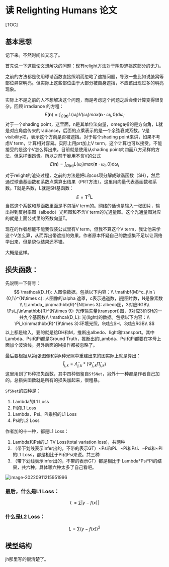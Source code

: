 # 读 Relighting Humans 论文

[TOC]

## 基本思想

记下来。不然时间长又忘了。

首先说一下这篇论文想解决的问题：现有relight方法对于阴影遮挡这部分的无力。

之前的方法都是使用球谐函数直接照明而忽略了遮挡问题，导致一些比如说腋窝等部位异常明亮。但实际上这些部位由于大部分被自身遮挡，不应该出现过多的明亮现象。

实际上不是之前的人不想解决这个问题，而是考虑这个问题之后会使计算变得很复杂。回顾 irradiance 的方程：
$$
E(\textbf{n})=\int_{\Omega(\textbf{n})}L(\omega_i)V(\omega_i)max(\textbf{n}\cdot \omega_i, 0)\mathrm{d}\omega_i
$$
对于一个shading point，这里面，n是其单位法向量，omega指的是方向角，L就是对应角度传来的radiance，后面的点乘表示的是一个余弦衰减系数。V是visibility项，表示这个方向是否被遮挡。对于每个shading point来讲，如果不考虑V term，计算相对容易。实际上用prt加上V term，这个计算也可以接受。不能接受的是这个V怎么算出来。目前就是使用从shading point向四面八方采样的方法，但采样很昂贵。所以之前干脆用不含V的公式
$$
E(\textbf{n})=\int_{\Omega(\textbf{n})}L(\omega_i)max(\textbf{n}\cdot \omega_i, 0)\mathrm{d}\omega_i
$$


对于relight的渲染过程，之前的方法是把L和cos项分解成球谐函数（SH），然后通过球谐基函数和系数点乘算出结果（PRT方法）。这里用向量代表基函数和系数。T就是系数，L就是SH基函数：
$$
E=\textbf{T}^{T}\textbf{L}
$$
当然这个系数和基函数里面是不包括V term的。网络的话也是输入一张图片，输出得到反射率图（albedo）光照图和不含V term的光通量图。这个光通量图对应的就是上面公式里的系数向量T。

现在的作者想能不能我假装公式里有V term，但我不算这个V term，我让他来学这个V怎么算，从而弄出带遮挡的效果。作者原本怀疑自己的数据集不足以让网络学出来，但是貌似结果还不错。

大概是这样。

## 损失函数：

先说明一下符号：
$$
\mathcal{D_H}: 人图像数据。包括以下内容：\\
\mathbf{M}^c_j\in \{0,1\}^{N\times c}: 人图像的\alpha 遮罩，c表示通道数，j是图片数，N是像素数\\
\Lambda_j\in\mathbb{R}^{N\times 3}: albedo图，3对应RGB\\
\Psi_j\in\mathbb{R}^{N\times 9}: 光传输矢量(transport)图，9对应3阶SH的一共九个基函数\\
\mathcal{D_L}: 光(light)的数据。包括以下内容：\\
\Pi_k\in\mathbb{R}^{9\times 3}:环境光照，9对应SH，3对应RGB\\
$$
以上都是输入，要的就是给DH和M，推断出albedo、light和transport。其中Lambda、Psi和Pi都是Ground Truth，推断出的Lambda、Psi和Pi都要在字母上面加个波浪线。另外后面的M操作都被忽略了。

最后要根据从第j张图像和第k种光照中重建出来的图实际上就是算出：
$$
\tilde{I}_{j,k}=\tilde{\Lambda}_{j,k}*(\tilde{\Psi}_{j,k}\tilde{\Pi}_{j,k})
$$
这里用到了15种损失函数，其中四种借鉴自`SfSNet`，另外十一种都是作者自己加的。总损失函数就是所有的损失加起来，很粗暴。

`SfSNet`的四种是：

1. Lambda的L1 Loss
2. Pi的L1 Loss
3. Lambda、Psi、Pi乘积的L1 Loss
4. Psi的L2 Loss

作者加的十一种，都是L1 Loss：

1. Lambda和Psi的L1 TV Loss(total variation loss)，共两种
2. （带下划线表示infer出的，不带的表示GT）\~Psi和Pi、\~Pi和Psi、\~Psi和\~Pi的L1 Loss，都是相比于Pi和Psi来说。共三种
3. （带下划线表示infer出的，不带的表示GT）都是相比于 Lambda\*Psi\*Pi的结果，共六种。具体哪六种太多了自己看吧。

![image-20220911215951996](https://cdn.jsdelivr.net/gh/SankHyan24/image1/img/202209112200135.png)

### 最后，什么是L1 Loss：

$$
L=\sum|y-f(x)|
$$



### 什么是L2 Loss：

$$
L=\sum(y-f(x))^2
$$

## 模型结构

jh那里写的很清楚了。



